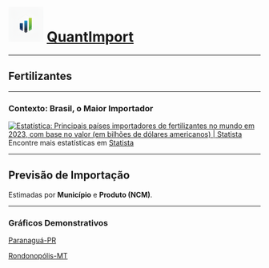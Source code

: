 # <img src="logo3.png" alt="Logo QuantImport" width="70"> [QuantImport](https://quantimportbrazil.github.io/Sobre/)

---

## Fertilizantes

---

### Contexto: Brasil, o Maior Importador

<a href="https://www.statista.com/statistics/1278061/import-value-fertilizers-worldwide-by-country/" rel="nofollow"><img src="https://www.statista.com/graphic/1/1278061/import-value-fertilizers-worldwide-by-country.jpg" alt="Estatística: Principais países importadores de fertilizantes no mundo em 2023, com base no valor (em bilhões de dólares americanos) | Statista" style="width: 70%; height: auto !important; max-width:1000px;-ms-interpolation-mode: bicubic;"/></a><br />Encontre mais estatísticas em <a href="https://www.statista.com" rel="nofollow">Statista</a>

---

## Previsão de Importação

Estimadas por **Município** e **Produto (NCM)**.

---

### Gráficos Demonstrativos

[Paranaguá-PR](https://quantimportbrazil.github.io/Paranagua-PR/)  

[Rondonopólis-MT](https://quantimportbrazil.github.io/Rondonopolis-MT/)


